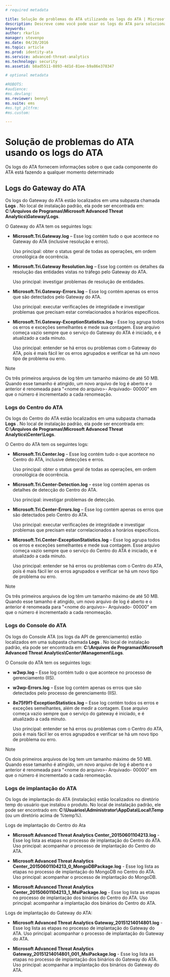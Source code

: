 ```yaml
---
# required metadata

title: Solução de problemas do ATA utilizando os logs do ATA | Microsoft Advanced Threat Analytics
description: Descreve como você pode usar os logs do ATA para solucionar problemas
keywords:
author: rkarlin
manager: stevenpo
ms.date: 04/28/2016
ms.topic: article
ms.prod: identity-ata
ms.service: advanced-threat-analytics
ms.technology: security
ms.assetid: b8ad5511-8893-4d1d-81ee-b9a86e378347

# optional metadata

#ROBOTS:
#audience:
#ms.devlang:
ms.reviewer: bennyl
ms.suite: ems
#ms.tgt_pltfrm:
#ms.custom:

---
```


# Solução de problemas do ATA usando os logs do ATA
Os logs do ATA fornecem informações sobre o que cada componente do ATA está fazendo a qualquer momento determinado

## Logs do Gateway do ATA
Os logs do Gateway do ATA estão localizados em uma subpasta chamada **Logs** . No local de instalação padrão, ela pode ser encontrada em: **C:\Arquivos de Programas\Microsoft Advanced Threat Analytics\Gateway\Logs**.

O Gateway do ATA tem os seguintes logs:

-   **Microsoft.Tri.Gateway.log** – Esse log contém tudo o que acontece no Gateway do ATA (inclusive resolução e erros).

    Uso principal: obter o status geral de todas as operações, em ordem cronológica de ocorrência.

-   **Microsoft.Tri.Gateway Resolution.log** – Esse log contém os detalhes da resolução das entidades vistas no tráfego pelo Gateway do ATA.

    Uso principal: investigar problemas de resolução de entidades.

-   **Microsoft.Tri.Gateway-Errors.log** – Esse log contém apenas os erros que são detectados pelo Gateway do ATA.

    Uso principal: executar verificações de integridade e investigar problemas que precisam estar correlacionados a horários específicos.

-   **Microsoft.Tri.Gateway-ExceptionStatistics.log** – Esse log agrupa todos os erros e exceções semelhantes e mede sua contagem.
    Esse arquivo começa vazio sempre que o serviço do Gateway do ATA é iniciado, e é atualizado a cada minuto.

    Uso principal: entender se há erros ou problemas com o Gateway do ATA, pois é mais fácil ler os erros agrupados e verificar se há um novo tipo de problema ou erro.

> [!NOTE]
> Os três primeiros arquivos de log têm um tamanho máximo de até 50 MB. Quando esse tamanho é atingido, um novo arquivo de log é aberto e o anterior é renomeada para "&lt;nome do arquivo&gt;- Arquivado- 00000" em que o número é incrementado a cada renomeação.

### Logs do Centro do ATA
Os logs do Centro do ATA estão localizados em uma subpasta chamada **Logs** . No local de instalação padrão, ela pode ser encontrada em: **C:\Arquivos de Programas\Microsoft Advanced Threat Analytics\Center\Logs**.

O Centro do ATA tem os seguintes logs:

-   **Microsoft.Tri.Center.log** – Esse log contém tudo o que acontece no Centro do ATA, inclusive detecções e erros.

    Uso principal: obter o status geral de todas as operações, em ordem cronológica de ocorrência.

-   **Microsoft.Tri.Center-Detection.log** – esse log contém apenas os detalhes de detecção do Centro do ATA.

    Uso principal: investigar problemas de detecção.

-   **Microsoft.Tri.Center-Errors.log** – Esse log contém apenas os erros que são detectados pelo Centro do ATA.

    Uso principal: executar verificações de integridade e investigar problemas que precisam estar correlacionados a horários específicos.

-   **Microsoft.Tri.Center-ExceptionStatistics.log** – Esse log agrupa todos os erros e exceções semelhantes e mede sua contagem.
    Esse arquivo começa vazio sempre que o serviço do Centro do ATA é iniciado, e é atualizado a cada minuto.

    Uso principal: entender se há erros ou problemas com o Centro do ATA, pois é mais fácil ler os erros agrupados e verificar se há um novo tipo de problema ou erro.

> [!NOTE]
> Os três primeiros arquivos de log têm um tamanho máximo de até 50 MB. Quando esse tamanho é atingido, um novo arquivo de log é aberto e o anterior é renomeada para "&lt;nome do arquivo&gt;- Arquivado- 00000" em que o número é incrementado a cada renomeação.

### Logs do Console do ATA
Os logs do Console ATA (os logs da API de gerenciamento) estão localizados em uma subpasta chamada **Logs** . No local de instalação padrão, ela pode ser encontrada em: **C:\Arquivos de Programas\Microsoft Advanced Threat Analytics\Center\Management\Logs**.

O Console do ATA tem os seguintes logs:

-   **w3wp.log** – Esse log contém tudo o que acontece no processo de gerenciamento (IIS).


-   **w3wp-Errors.log** – Esse log contém apenas os erros que são detectados pelo processo de gerenciamento (IIS).


-   **8e75f9f1-ExceptionStatistics.log** – Esse log contém todos os erros e exceções semelhantes, além de medir a contagem.
    Esse arquivo começa vazio sempre que o serviço do gateway é iniciado, e é atualizado a cada minuto.

    Uso principal: entender se há erros ou problemas com o Centro do ATA, pois é mais fácil ler os erros agrupados e verificar se há um novo tipo de problema ou erro.

> [!NOTE]
> Os dois primeiros arquivos de log tem um tamanho máximo de 50 MB. Quando esse tamanho é atingido, um novo arquivo de log é aberto e o anterior é renomeada para "&lt;nome do arquivo&gt;- Arquivado- 00000" em que o número é incrementado a cada renomeação.

### Logs de implantação do ATA
Os logs de implantação do ATA (instalação) estão localizados no diretório temp do usuário que instalou o produto. No local de instalação padrão, ele pode ser encontrado em: **C:\Usuários\Administrator\AppData\Local\Temp** (ou um diretório acima de %temp%).

Logs de implantação do Centro do Ata

-   **Microsoft Advanced Threat Analytics Center_20150601104213.log** - Esse log lista as etapas no processo de implantação do Centro do ATA.
Uso principal: acompanhar o processo de implantação do Centro do ATA.

-   **Microsoft Advanced Threat Analytics Center_20150601104213_0_MongoDBPackage.log** - Esse log lista as etapas no processo de implantação do MongoDB no Centro do ATA.
Uso principal: acompanhar o processo de implantação do MongoDB.

-   **Microsoft Advanced Threat Analytics Center_20150601104213_1_MsiPackage.log** - Esse log lista as etapas no processo de implantação dos binários do Centro do ATA.
Uso principal: acompanhar a implantação dos binários do Centro do ATA.

Logs de implantação do Gateway do ATA:

-   **Microsoft Advanced Threat Analytics Gateway_20151214014801.log** - Esse log lista as etapas no processo de implantação do Gateway do ATA.
Uso principal: acompanhar o processo de implantação do Gateway do ATA.

-   **Microsoft Advanced Threat Analytics Gateway_20151214014801_001_MsiPackage.log** - Esse log lista as etapas no processo de implantação dos binários do Gateway do ATA.
Uso principal: acompanhar a implantação dos binários do Gateway do ATA.


<!--HONumber=Apr16_HO2-->


